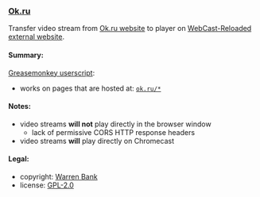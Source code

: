 ### [Ok.ru](https://github.com/warren-bank/crx-Ok-ru)

Transfer video stream from [Ok.ru website](https://ok.ru/) to player on [WebCast-Reloaded](https://github.com/warren-bank/crx-webcast-reloaded) [external website](https://warren-bank.github.io/crx-webcast-reloaded/external_website/index.html).

#### Summary:

[Greasemonkey userscript](https://github.com/warren-bank/crx-Ok-ru/raw/greasemonkey-userscript/greasemonkey-userscript/Ok-ru.user.js):
* works on pages that are hosted at: [`ok.ru/*`](https://ok.ru/)

#### Notes:

* video streams __will not__ play directly in the browser window
  - lack of permissive CORS HTTP response headers
* video streams __will__ play directly on Chromecast

#### Legal:

* copyright: [Warren Bank](https://github.com/warren-bank)
* license: [GPL-2.0](https://www.gnu.org/licenses/old-licenses/gpl-2.0.txt)
